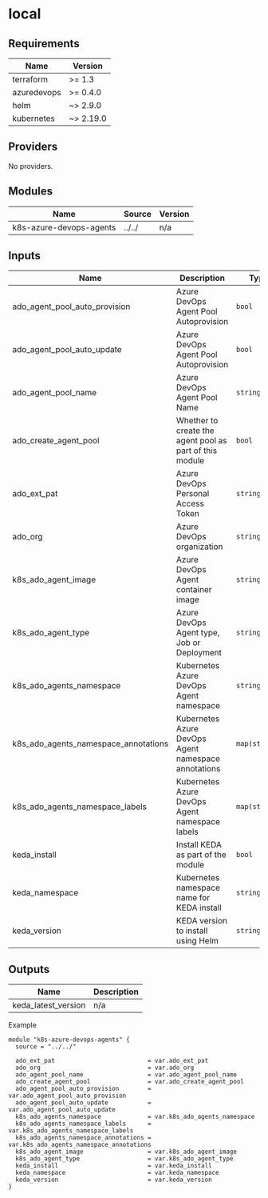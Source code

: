 # local

<!-- BEGIN_TF_DOCS -->

## Requirements

| Name | Version |
|------|---------|
| terraform | >= 1.3 |
| azuredevops | >= 0.4.0 |
| helm | ~> 2.9.0 |
| kubernetes | ~> 2.19.0 |
## Providers

No providers.
## Modules

| Name | Source | Version |
|------|--------|---------|
| k8s-azure-devops-agents | ../../ | n/a |
## Inputs

| Name | Description | Type | Default | Required |
|------|-------------|------|---------|:--------:|
| ado\_agent\_pool\_auto\_provision | Azure DevOps Agent Pool Autoprovision | `bool` | `true` | no |
| ado\_agent\_pool\_auto\_update | Azure DevOps Agent Pool Autoprovision | `bool` | `true` | no |
| ado\_agent\_pool\_name | Azure DevOps Agent Pool Name | `string` | `"k8s-agents-pool-001"` | no |
| ado\_create\_agent\_pool | Whether to create the agent pool as part of this module | `bool` | `true` | no |
| ado\_ext\_pat | Azure DevOps Personal Access Token | `string` | n/a | yes |
| ado\_org | Azure DevOps organization | `string` | n/a | yes |
| k8s\_ado\_agent\_image | Azure DevOps Agent container image | `string` | `"ghcr.io/tonyskidmore/terraform-kubernetes-azure-devops-agent-base-image:stable"` | no |
| k8s\_ado\_agent\_type | Azure DevOps Agent type, Job or Deployment | `string` | `"job"` | no |
| k8s\_ado\_agents\_namespace | Kubernetes Azure DevOps Agent namespace | `string` | `"ado-agents"` | no |
| k8s\_ado\_agents\_namespace\_annotations | Kubernetes Azure DevOps Agent namespace annotations | `map(string)` | `{}` | no |
| k8s\_ado\_agents\_namespace\_labels | Kubernetes Azure DevOps Agent namespace labels | `map(string)` | `{}` | no |
| keda\_install | Install KEDA as part of the module | `bool` | `true` | no |
| keda\_namespace | Kubernetes namespace name for KEDA install | `string` | `"keda"` | no |
| keda\_version | KEDA version to install using Helm | `string` | `"latest"` | no |
## Outputs

| Name | Description |
|------|-------------|
| keda\_latest\_version | n/a |

Example

```hcl
module "k8s-azure-devops-agents" {
  source = "../../"

  ado_ext_pat                          = var.ado_ext_pat
  ado_org                              = var.ado_org
  ado_agent_pool_name                  = var.ado_agent_pool_name
  ado_create_agent_pool                = var.ado_create_agent_pool
  ado_agent_pool_auto_provision        = var.ado_agent_pool_auto_provision
  ado_agent_pool_auto_update           = var.ado_agent_pool_auto_update
  k8s_ado_agents_namespace             = var.k8s_ado_agents_namespace
  k8s_ado_agents_namespace_labels      = var.k8s_ado_agents_namespace_labels
  k8s_ado_agents_namespace_annotations = var.k8s_ado_agents_namespace_annotations
  k8s_ado_agent_image                  = var.k8s_ado_agent_image
  k8s_ado_agent_type                   = var.k8s_ado_agent_type
  keda_install                         = var.keda_install
  keda_namespace                       = var.keda_namespace
  keda_version                         = var.keda_version
}
```
<!-- END_TF_DOCS -->
